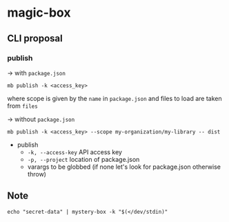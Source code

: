 # magic-box

## CLI proposal

### publish

-> with `package.json`

```shell
mb publish -k <access_key>
```

where scope is given by the `name` in `package.json` and files to load are taken from `files`

-> without `package.json`

```shell
mb publish -k <access_key> --scope my-organization/my-library -- dist
```

- publish
  - `-k, --access-key` API access key
  - `-p, --project` location of package.json
  - varargs to be globbed (if none let's look for package.json otherwise throw)

## Note

```shell
echo "secret-data" | mystery-box -k "$(</dev/stdin)"
```
